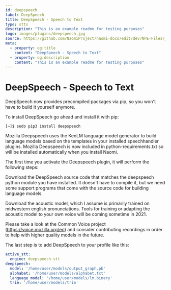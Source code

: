 ```yaml
---
id: deepspeech
label: DeepSpeech
title: DeepSpeech - Speech to Text
type: stts
description: "This is an example readme for testing purposes"
logo: images/plugins/deepspeech.jpg
source: https://github.com/NaomiProject/naomi-docs/edit/dev/NPE-Files/_plugins_stts/DeepSpeech/readme.md
meta:
  - property: og:title
    content: "DeepSpeech - Speech to Text"
  - property: og:description
    content: "This is an example readme for testing purposes"
---
```


# DeepSpeech - Speech to Text

<PluginLogo/>

DeepSpeech now provides precompiled packages via pip, so you won't have to build it yourself anymore.

To install DeepSpeech go ahead and install it with pip:
```shell
[~]$ sudo pip3 install deepspeech
```

Mozilla Deepspeech uses the KenLM language model generator to build language models based on the templates
in your installed speechhandler plugins. Mozilla Deepspeech is now included in python-requirements.txt so
will be installed automatically when you install Naomi.

The first time you activate the Deepspeech plugin, it will perform the following steps:

Download the DeepSpeech source code that matches the deepspeech python module you have installed. It doesn't
have to compile it, but we need some support programs that come with the source code for building language
models.

Download the acoustic model, which I assume is primarily trained on midwestern english pronunciations. Tools
for training or adapting the acoustic model to your own voice will be coming sometime in 2021.

Please take a look at the Common Voice project (https://voice.mozilla.org/en) and consider contributing
recordings in order to help with higher quality models in the future.

The last step is to add DeepSpeech to your profile like this:

```yaml
active_stt:
  engine: deepspeech-stt
deepspeech:
  model: '/home/user/models/output_graph.pb'
  alphabet: '/home/user/models/alphabet.txt'
  language_model: '/home/user/models/lm.binary'
  trie: '/home/user/models/trie'
```

<EditPageLink/>
